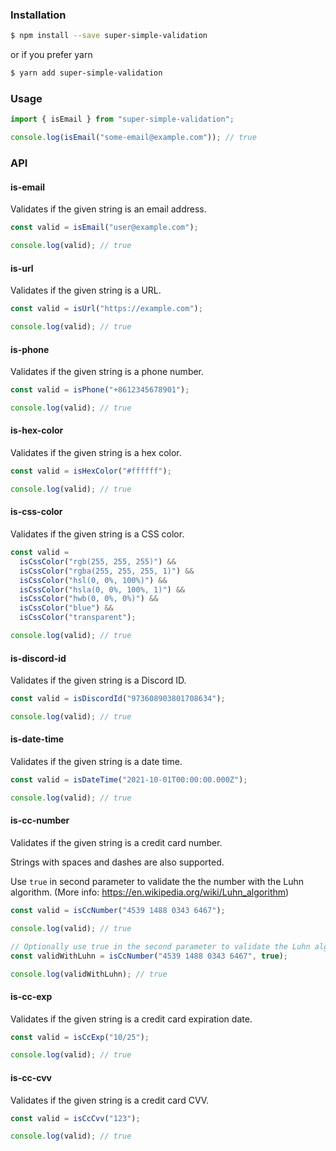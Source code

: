 ### Installation

```bash
$ npm install --save super-simple-validation
```

or if you prefer yarn

```bash
$ yarn add super-simple-validation
```

### Usage

```typescript
import { isEmail } from "super-simple-validation";

console.log(isEmail("some-email@example.com")); // true
```

### API

#### is-email

Validates if the given string is an email address.

```typescript
const valid = isEmail("user@example.com");

console.log(valid); // true
```

#### is-url

Validates if the given string is a URL.

```typescript
const valid = isUrl("https://example.com");

console.log(valid); // true
```

#### is-phone

Validates if the given string is a phone number.

```typescript
const valid = isPhone("+8612345678901");

console.log(valid); // true
```

#### is-hex-color

Validates if the given string is a hex color.

```typescript
const valid = isHexColor("#ffffff");

console.log(valid); // true
```

#### is-css-color

Validates if the given string is a CSS color.

```typescript
const valid =
  isCssColor("rgb(255, 255, 255)") &&
  isCssColor("rgba(255, 255, 255, 1)") &&
  isCssColor("hsl(0, 0%, 100%)") &&
  isCssColor("hsla(0, 0%, 100%, 1)") &&
  isCssColor("hwb(0, 0%, 0%)") &&
  isCssColor("blue") &&
  isCssColor("transparent");

console.log(valid); // true
```

#### is-discord-id

Validates if the given string is a Discord ID.

```typescript
const valid = isDiscordId("973608903801708634");

console.log(valid); // true
```

#### is-date-time

Validates if the given string is a date time.

```typescript
const valid = isDateTime("2021-10-01T00:00:00.000Z");

console.log(valid); // true
```

#### is-cc-number

Validates if the given string is a credit card number.

Strings with spaces and dashes are also supported.

Use `true` in second parameter to validate the the number with the Luhn algorithm. (More info: https://en.wikipedia.org/wiki/Luhn_algorithm)

```typescript
const valid = isCcNumber("4539 1488 0343 6467");

console.log(valid); // true

// Optionally use true in the second parameter to validate the Luhn algorithm
const validWithLuhn = isCcNumber("4539 1488 0343 6467", true);

console.log(validWithLuhn); // true
```

#### is-cc-exp

Validates if the given string is a credit card expiration date.

```typescript
const valid = isCcExp("10/25");

console.log(valid); // true
```

#### is-cc-cvv

Validates if the given string is a credit card CVV.

```typescript
const valid = isCcCvv("123");

console.log(valid); // true
```